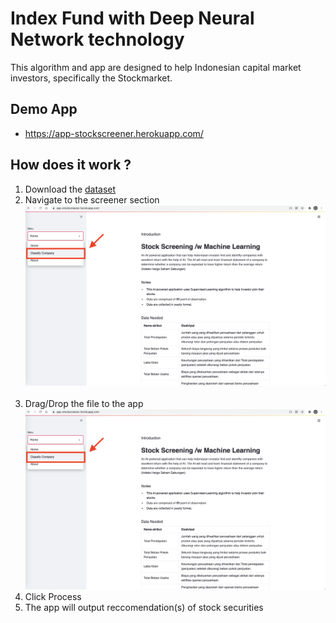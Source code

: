 # Index Fund with Deep Neural Network technology
This algorithm and app are designed to help Indonesian capital market investors, specifically the Stockmarket.

## Demo App
- https://app-stockscreener.herokuapp.com/


## How does it work ?
1. Download the [dataset](https://github.com/Adhito/app-stockscreener-demo/tree/main/dataset)
2. Navigate to the screener section </br>
![Stock Screener](https://raw.githubusercontent.com/Adhito/app-stockscreener-demo/main/image/Image-0002.png) </br> </br> 
3. Drag/Drop the file to the app </br>
![Stock Screener](https://raw.githubusercontent.com/Adhito/app-stockscreener-demo/main/image/Image-0002.png)
4. Click Process
5. The app will output reccomendation(s) of stock securities

